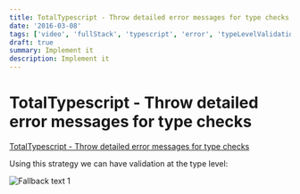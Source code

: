 ```yaml
---
title: TotalTypescript - Throw detailed error messages for type checks
date: '2016-03-08'
tags: ['video', 'fullStack', 'typescript', 'error', 'typeLevelValidation', 'validation', 'read', 'withResume']
draft: true
summary: Implement it
description: Implement it
---
```


# TotalTypescript - Throw detailed error messages for type checks


[TotalTypescript - Throw detailed error messages for type checks](https://www.totaltypescript.com/tips/throw-detailed-error-messages-for-type-checks)


Using this strategy we can have validation at the type level:

![Fallback text 1](/static/assets/pasted-image-20221012172225.png)


